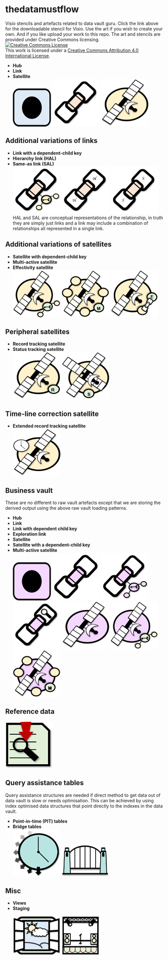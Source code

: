 # thedatamustflow
Visio stencils and artefacts related to data vault guru.
Click the link above for the downloadable stencil for Visio.
Use the art if you wish to create your own. And if you like upload your work to this repo.
The art and stencils are provided under Creative Commons licensing.<br>
<a rel="license" href="http://creativecommons.org/licenses/by/4.0/"><img alt="Creative Commons License" style="border-width:0" src="https://i.creativecommons.org/l/by/4.0/88x31.png" /></a><br />This work is licensed under a <a rel="license" href="http://creativecommons.org/licenses/by/4.0/">Creative Commons Attribution 4.0 International License</a>.

* **Hub**
* **Link**
* **Satellite**<br>
<img src="./art/RV-1HUB.png" alt="Hub"
	title="A unique list of business entities" width="120" height="120" />
<img src="./art/RV-2LINK.png" alt="Link"
  title="A unique list of relationships" width="150" height="150" />
<img src="./art/RV-3SATELLITE.png" alt="Satellite"
  title="Time-variant record of changes against a hub or a link" width="150" height="150" /><br>

## Additional variations of links<br>
* **Link with a dependent-child key**
* **Hierarchy link (HAL)**
* **Same-as link (SAL)**<br>
<img src="./art/RV-2LINK-DEPKEY.png" alt="Link-DepKey"
	title="This is a link that has a degenerate dimension that is applicable to all participants of a relationship" width="150" height="150" />
<img src="./art/RV-2LINK-HIERARCHY.png" alt="Link-Hierarchy"
	title="A hierarchy depicted using a link" width="150" height="150" />
<img src="./art/RV-2LINK-SAME-AS.png" alt="Link-Sameas"
	title="Two or more entities representing the same entity depicted using a link" width="150" height="150" /><br>
HAL and SAL are conceptual representations of the relationship, in truth they are simply just links and a link may include a combination of relationships all represented in a single link.<br>

## Additional variations of satellites<br>
* **Satellite with dependent-child key**
* **Multi-active satellite**
* **Effectivity satellite**<br>
<img src="./art/RV-3SATELLITE-DEPKEY.png" alt="Satellite-DepKey"
	title="Changes are tracked against the hub or link and an additional key that categorises or subsets the parent key.
  This key can also be an intra-day batch key." width="150" height="150" />
<img src="./art/RV-3SATELLITE-MULTIACTIVE.png" alt="Satellite-MultiActive"
	title="Changes are tracked against a set of active records, any change to any member of the set or the number of records in a set causes the new set to be inserted and becomes the active set." width="150" height="150" />
<img src="./art/RV-3SATELLITE-EFFECTIVITY.png" alt="Satellite-Effectivity"
	title="A satellite designed to track the movement of a driving key against the non-driving keys members of a link." width="150" height="150" /><br>

## Peripheral satellites<br>
* **Record tracking satellite**
* **Status tracking satellite**<br>
<img src="./art/RV-3SATELLITE-RECORDTRACKING.png" alt="Satellite-RecordTracking"
	title="A satellite designed to track the last time a business entity or relationship was seen." width="150" height="150" />
<img src="./art/RV-3SATELLITE-STATUSTRACKING.png" alt="Satellite-StatusTracking"
	title="A satellite designed to track if a business entity or relationship exists by comparing the ingested data against what was captured beforehand for that business entity or relationship." width="150" height="150" /><br>

## Time-line correction satellite<br>
* **Extended record tracking satellite**<br>
<img src="./art/RV-3SATELLITE-RECORDTRACKINGEXTENDED.png" alt="Satellite-ExtendedRecordTracking"
	title="An extension of the record tracking satellite used in tandem to keep an adjacent satellite's timeline correct in the event of a record arriving out of sequence" width="150" height="150" /><br>

## Business vault<br>
These are no different to raw vault artefacts except that we are storing the derived output using the above raw vault loading patterns.
* **Hub**
* **Link**
* **Link with dependent child key**
* **Exploration link**
* **Satellite**
* **Satellite with a dependent-child key**
* **Multi-active satellite**<br>
<img src="./art/BV-1HUB.png" alt="BV Hub"
	title="BV Hub" width="120" height="120" />
<img src="./art/BV-2LINK.png" alt="BV LINK"
	title="BV Link" width="150" height="150" />
<img src="./art/BV-2LINK-DEPKEY.png" alt="BV LINK-DepKey"
	title="BV Link with a dependent-child key" width="150" height="150" />
<img src="./art/BV-2LINK-EXPLORE.png" alt="BV LINK-Explore"
	title="Temporary link testing out possible relationships." width="150" height="150" />
<img src="./art/BV-3SATELLITE.png" alt="BV Satellite"
	title="BV Satellite" width="150" height="150" />
<img src="./art/BV-3SATELLITE-DEPKEY.png" alt="BV Satellite dependent-child key"
  	title="BV Satellite with dependent-child key" width="150" height="150" />
<img src="./art/BV-3SATELLITE-MULTIACTIVE.png" alt="BV Multi-Active Satellite"
	title="Multi-active BV satellite" width="150" height="150" /><br>

## Reference data<br>
<img src="./art/REFERENCE.png" alt="Reference data lookup"
	title="Reference data lookup" width="150" height="150" /><br>

## Query assistance tables<br>
Query assistance structures are needed if direct method to get data out of data vault is slow or needs optimisation. This can be achieved by using index optimised data structures that point directly to the indexes in the data vault.<br>
* **Point-in-time (PIT) tables**
* **Bridge tables**<br>
<img src="./art/PIT.png" alt="PIT"
	title="Point-in-time (PIT) table" width="150" height="150" />
<img src="./art/BRIDGE.png" alt="Bridge"
	title="Bridge table" width="150" height="100" /><br>

## Misc
* **Views**
* **Staging**<br><br>
<img src="./art/VIEW.png" alt="Views"
	title="Simplifying data vault consumption and deriving data marts" width="150" height="120" />
<img src="./art/STAGING.png" alt="Staging"
	title="Staging to add data vault metadata tags" width="120" height="120" />
